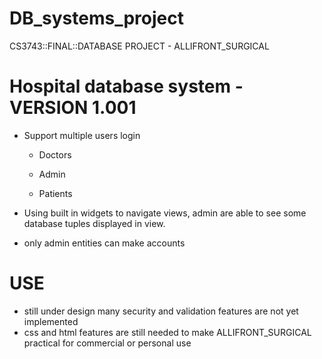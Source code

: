 # DB_systems_project
CS3743::FINAL::DATABASE PROJECT - ALLIFRONT_SURGICAL

# Hospital database system - VERSION 1.001
- Support multiple users login

  - Doctors
  
  - Admin
  
  - Patients

- Using built in widgets to navigate views, admin are able to see some database tuples displayed in view.
- only admin entities can make accounts

# USE
- still under design many security and validation features are not yet implemented 
- css and html features are still needed to make ALLIFRONT_SURGICAL practical for commercial or personal use
